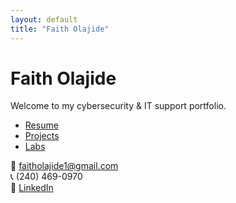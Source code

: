 ```yaml
---
layout: default
title: "Faith Olajide"
---
```


# Faith Olajide

Welcome to my cybersecurity & IT support portfolio.  

- [Resume](resume.md)  
- [Projects](projects.md)  
- [Labs](labs.md)  

📧 faitholajide1@gmail.com  
📞 (240) 469-0970  
🔗 [LinkedIn](https://www.linkedin.com/in/faith-olajide-58075514b/)  
